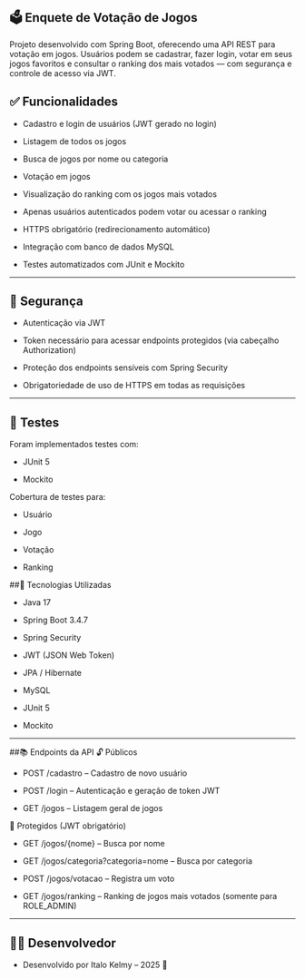 ## 🗳️ Enquete de Votação de Jogos
Projeto desenvolvido com Spring Boot, oferecendo uma API REST para votação em jogos. Usuários podem se cadastrar, fazer login, votar em seus jogos favoritos e consultar o ranking dos mais votados — com segurança e controle de acesso via JWT.

## ✅ Funcionalidades
- Cadastro e login de usuários (JWT gerado no login)

- Listagem de todos os jogos

- Busca de jogos por nome ou categoria

- Votação em jogos

- Visualização do ranking com os jogos mais votados

- Apenas usuários autenticados podem votar ou acessar o ranking

- HTTPS obrigatório (redirecionamento automático)

- Integração com banco de dados MySQL

- Testes automatizados com JUnit e Mockito

---

## 🔐 Segurança
- Autenticação via JWT

- Token necessário para acessar endpoints protegidos (via cabeçalho Authorization)

- Proteção dos endpoints sensíveis com Spring Security

- Obrigatoriedade de uso de HTTPS em todas as requisições

---
 
## 🧪 Testes
Foram implementados testes com:

- JUnit 5

- Mockito

Cobertura de testes para:

- Usuário

- Jogo

- Votação

- Ranking

##🚀 Tecnologias Utilizadas
- Java 17

- Spring Boot 3.4.7

- Spring Security

- JWT (JSON Web Token)

- JPA / Hibernate

- MySQL

- JUnit 5

- Mockito

---

##📚 Endpoints da API
🔓 Públicos
- POST /cadastro – Cadastro de novo usuário

- POST /login – Autenticação e geração de token JWT

- GET /jogos – Listagem geral de jogos

🔐 Protegidos (JWT obrigatório)
- GET /jogos/{nome} – Busca por nome

- GET /jogos/categoria?categoria=nome – Busca por categoria

- POST /jogos/votacao – Registra um voto

- GET /jogos/ranking – Ranking de jogos mais votados (somente para ROLE_ADMIN)
---
## 👨‍💻 Desenvolvedor
- Desenvolvido por Italo Kelmy – 2025 🚀
